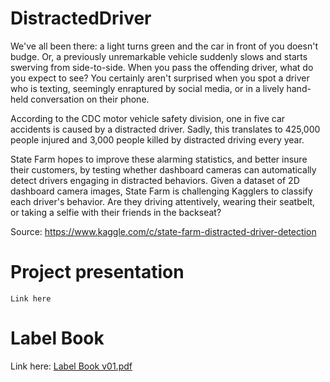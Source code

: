 # DistractedDriver

We've all been there: a light turns green and the car in front of you doesn't budge. Or, a previously unremarkable vehicle suddenly slows and starts swerving from side-to-side.
When you pass the offending driver, what do you expect to see? You certainly aren't surprised when you spot a driver who is texting, seemingly enraptured by social media, or in a lively hand-held conversation on their phone.

According to the CDC motor vehicle safety division, one in five car accidents is caused by a distracted driver. Sadly, this translates to 425,000 people injured and 3,000 people killed by distracted driving every year.

State Farm hopes to improve these alarming statistics, and better insure their customers, by testing whether dashboard cameras can automatically detect drivers engaging in distracted behaviors. Given a dataset of 2D dashboard camera images, State Farm is challenging Kagglers to classify each driver's behavior. Are they driving attentively, wearing their seatbelt, or taking a selfie with their friends in the backseat?

Source: https://www.kaggle.com/c/state-farm-distracted-driver-detection


# Project presentation
```
Link here
```

# Label Book
Link here: [Label Book v01.pdf](https://github.com/fjzs/DistractedDriver/files/9552606/Label.Book.v01.pdf)



